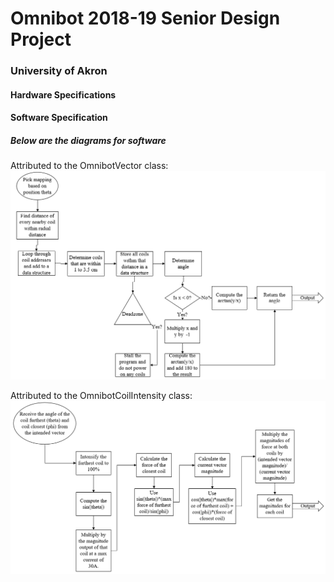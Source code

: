 # Omnibot 2018-19 Senior Design Project
### University of Akron

#### Hardware Specifications



#### Software Specification
##### Below are the diagrams for software

Attributed to the OmnibotVector class:
![Vector Constuction Diagram](images/veccon.png)

Attributed to the OmnibotCoilIntensity class:
![Coil Intensity Diagram](images/coilintensity.png)